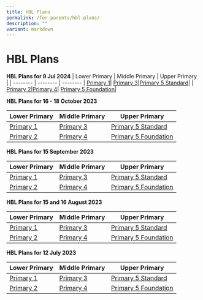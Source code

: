 ```yaml
---
title: HBL Plans
permalink: /for-parents/hbl-plans/
description: ""
variant: markdown
---
```

# **HBL Plans**

**HBL Plans for 9 Jul 2024**
| Lower Primary | Middle Primary | Upper Primary |
| -------- | -------- | -------- |
[Primary 1](/files/HBL%20Plans/16%2018%20Oct%202023/p1_cps__hbl%20plan_16-18%20oct.pdf)| [Primary 3](/files/HBL%20Plans/16%2018%20Oct%202023/p3_cps__hbl%20plan_16-18%20oct.pdf)|[Primary 5 Standard](/files/HBL%20Plans/16%2018%20Oct%202023/p5%20standard_cps__hbl%20plan_16-18%20oct.pdf)|
| [Primary 2](/files/HBL%20Plans/16%2018%20Oct%202023/p2_cps__hbl%20plan_16-18%20oct.pdf)|[Primary 4](/files/HBL%20Plans/16%2018%20Oct%202023/p4_cps__hbl%20plan_16-18%20oct.pdf)| [Primary 5 Foundation](/files/HBL%20Plans/16%2018%20Oct%202023/p5%20foundation_cps__hbl%20plan_16-18%20oct.pdf)|





**HBL Plans for 16 - 18 October 2023**


| Lower Primary | Middle Primary | Upper Primary |
| -------- | -------- | -------- |
[Primary 1](/files/HBL%20Plans/16%2018%20Oct%202023/p1_cps__hbl%20plan_16-18%20oct.pdf)| [Primary 3](/files/HBL%20Plans/16%2018%20Oct%202023/p3_cps__hbl%20plan_16-18%20oct.pdf)|[Primary 5 Standard](/files/HBL%20Plans/16%2018%20Oct%202023/p5%20standard_cps__hbl%20plan_16-18%20oct.pdf)|
| [Primary 2](/files/HBL%20Plans/16%2018%20Oct%202023/p2_cps__hbl%20plan_16-18%20oct.pdf)|[Primary 4](/files/HBL%20Plans/16%2018%20Oct%202023/p4_cps__hbl%20plan_16-18%20oct.pdf)| [Primary 5 Foundation](/files/HBL%20Plans/16%2018%20Oct%202023/p5%20foundation_cps__hbl%20plan_16-18%20oct.pdf)|


**HBL Plans for 15 September 2023**


| Lower Primary | Middle Primary | Upper Primary |
| -------- | -------- | -------- |
|[Primary 1](/files/HBL%20Plans/15%20Sep%202023/p1_cps__hbl%20plan_15%20sep.pdf) | [Primary 3](/files/HBL%20Plans/15%20Sep%202023/p3_cps__hbl%20plan_15%20sep.pdf)|[Primary 5 Standard](/files/HBL%20Plans/15%20Sep%202023/p5%20standard_cps__hbl%20plan_15%20sep.pdf) |
| [Primary 2](/files/HBL%20Plans/15%20Sep%202023/p2_cps__hbl%20plan_15%20sep.pdf)| [Primary 4](/files/HBL%20Plans/15%20Sep%202023/p4_cps__hbl%20plan_15%20sep.pdf)    | [Primary 5 Foundation](/files/HBL%20Plans/15%20Sep%202023/p5%20foundation_cps__hbl%20plan_15%20sep.pdf) |



**HBL Plans for 15 and 16 August 2023**


| Lower Primary | Middle Primary | Upper Primary |
| -------- | -------- | -------- |
| [Primary 1](/files/HBL%20Plans/15%20and%2016%20Aug%202023/p1_cps__hbl%20plan_15&16_aug.pdf) | [Primary 3](/files/HBL%20Plans/15%20and%2016%20Aug%202023/p3_cps__hbl%20plan_15&16_aug.pdf)  |[Primary 5 Standard](/files/HBL%20Plans/15%20and%2016%20Aug%202023/p5%20std_cps__hbl%20plan_15&16_aug.pdf)  |
| [Primary 2](/files/HBL%20Plans/15%20and%2016%20Aug%202023/p2_cps__hbl%20plan_15&16_aug.pdf) | [Primary 4](/files/HBL%20Plans/15%20and%2016%20Aug%202023/p4_cps__hbl%20plan_15&16_aug.pdf)    | [Primary 5 Foundation](/files/HBL%20Plans/15%20and%2016%20Aug%202023/p5%20fdn_cps__hbl%20plan_15&16_aug.pdf)   |



**HBL Plans for 12 July 2023**



| Lower Primary | Middle Primary | Upper Primary |
| -------- | -------- | -------- |
| [Primary 1](/files/HBL%20Plans/12%20Jul%202023/p1_cps__hbl%20day_plan_12%20july.pdf)  | [Primary 3](/files/HBL%20Plans/12%20Jul%202023/p3_cps__hbl%20day_plan_12%20july.pdf)     | [Primary 5 Standard](/files/HBL%20Plans/12%20Jul%202023/p5%20std_cps__hbl%20day_plan_12%20july.pdf)     |
| [Primary 2](/files/HBL%20Plans/12%20Jul%202023/p2_cps__hbl%20day_plan_12%20july.pdf)     | [Primary 4](/files/HBL%20Plans/12%20Jul%202023/p4_cps__hbl%20day_plan_12%20july.pdf)     | [Primary 5 Foundation](/files/HBL%20Plans/12%20Jul%202023/p5%20fdn_cps__hbl%20day_plan_12%20july.pdf)     |